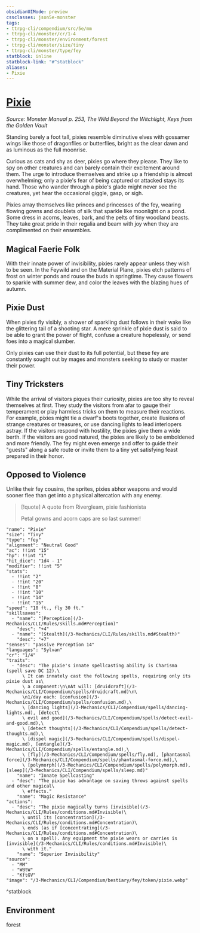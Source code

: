 ```yaml
---
obsidianUIMode: preview
cssclasses: json5e-monster
tags:
- ttrpg-cli/compendium/src/5e/mm
- ttrpg-cli/monster/cr/1-4
- ttrpg-cli/monster/environment/forest
- ttrpg-cli/monster/size/tiny
- ttrpg-cli/monster/type/fey
statblock: inline
statblock-link: "#^statblock"
aliases:
- Pixie
---
```

# [Pixie](3-Mechanics\CLI\Compendium\bestiary\fey/pixie.md)
*Source: Monster Manual p. 253, The Wild Beyond the Witchlight, Keys from the Golden Vault*  

Standing barely a foot tall, pixies resemble diminutive elves with gossamer wings like those of dragonflies or butterflies, bright as the clear dawn and as luminous as the full moonrise.

Curious as cats and shy as deer, pixies go where they please. They like to spy on other creatures and can barely contain their excitement around them. The urge to introduce themselves and strike up a friendship is almost overwhelming; only a pixie's fear of being captured or attacked stays its hand. Those who wander through a pixie's glade might never see the creatures, yet hear the occasional giggle, gasp, or sigh.

Pixies array themselves like princes and princesses of the fey, wearing flowing gowns and doublets of silk that sparkle like moonlight on a pond. Some dress in acorns, leaves, bark, and the pelts of tiny woodland beasts. They take great pride in their regalia and beam with joy when they are complimented on their ensembles.

## Magical Faerie Folk

With their innate power of invisibility, pixies rarely appear unless they wish to be seen. In the Feywild and on the Material Plane, pixies etch patterns of frost on winter ponds and rouse the buds in springtime. They cause flowers to sparkle with summer dew, and color the leaves with the blazing hues of autumn.

## Pixie Dust

When pixies fly visibly, a shower of sparkling dust follows in their wake like the glittering tail of a shooting star. A mere sprinkle of pixie dust is said to be able to grant the power of flight, confuse a creature hopelessly, or send foes into a magical slumber.

Only pixies can use their dust to its full potential, but these fey are constantly sought out by mages and monsters seeking to study or master their power.

## Tiny Tricksters

While the arrival of visitors piques their curiosity, pixies are too shy to reveal themselves at first. They study the visitors from afar to gauge their temperament or play harmless tricks on them to measure their reactions. For example, pixies might tie a dwarf's boots together, create illusions of strange creatures or treasures, or use dancing lights to lead interlopers astray. If the visitors respond with hostility, the pixies give them a wide berth. If the visitors are good natured, the pixies are likely to be emboldened and more friendly. The fey might even emerge and offer to guide their "guests" along a safe route or invite them to a tiny yet satisfying feast prepared in their honor.

## Opposed to Violence

Unlike their fey cousins, the sprites, pixies abhor weapons and would sooner flee than get into a physical altercation with any enemy.

> [!quote] A quote from Rivergleam, pixie fashionista  
> 
> Petal gowns and acorn caps are so last summer!


```statblock
"name": "Pixie"
"size": "Tiny"
"type": "fey"
"alignment": "Neutral Good"
"ac": !!int "15"
"hp": !!int "1"
"hit_dice": "1d4 - 1"
"modifier": !!int "5"
"stats":
  - !!int "2"
  - !!int "20"
  - !!int "8"
  - !!int "10"
  - !!int "14"
  - !!int "15"
"speed": "10 ft., fly 30 ft."
"skillsaves":
  - "name": "[Perception](/3-Mechanics/CLI/Rules/skills.md#Perception)"
    "desc": "+4"
  - "name": "[Stealth](/3-Mechanics/CLI/Rules/skills.md#Stealth)"
    "desc": "+7"
"senses": "passive Perception 14"
"languages": "Sylvan"
"cr": "1/4"
"traits":
  - "desc": "The pixie's innate spellcasting ability is Charisma (spell save DC 12).\
      \ It can innately cast the following spells, requiring only its pixie dust as\
      \ a component:\n\nAt will: [druidcraft](/3-Mechanics/CLI/Compendium/spells/druidcraft.md)\n\
      \n1/day each: [confusion](/3-Mechanics/CLI/Compendium/spells/confusion.md),\
      \ [dancing lights](/3-Mechanics/CLI/Compendium/spells/dancing-lights.md), [detect\
      \ evil and good](/3-Mechanics/CLI/Compendium/spells/detect-evil-and-good.md),\
      \ [detect thoughts](/3-Mechanics/CLI/Compendium/spells/detect-thoughts.md),\
      \ [dispel magic](/3-Mechanics/CLI/Compendium/spells/dispel-magic.md), [entangle](/3-Mechanics/CLI/Compendium/spells/entangle.md),\
      \ [fly](/3-Mechanics/CLI/Compendium/spells/fly.md), [phantasmal force](/3-Mechanics/CLI/Compendium/spells/phantasmal-force.md),\
      \ [polymorph](/3-Mechanics/CLI/Compendium/spells/polymorph.md), [sleep](/3-Mechanics/CLI/Compendium/spells/sleep.md)"
    "name": "Innate Spellcasting"
  - "desc": "The pixie has advantage on saving throws against spells and other magical\
      \ effects."
    "name": "Magic Resistance"
"actions":
  - "desc": "The pixie magically turns [invisible](/3-Mechanics/CLI/Rules/conditions.md#Invisible)\
      \ until its [concentration](/3-Mechanics/CLI/Rules/conditions.md#Concentration)\
      \ ends (as if [concentrating](/3-Mechanics/CLI/Rules/conditions.md#Concentration)\
      \ on a spell). Any equipment the pixie wears or carries is [invisible](/3-Mechanics/CLI/Rules/conditions.md#Invisible)\
      \ with it."
    "name": "Superior Invisibility"
"source":
  - "MM"
  - "WBtW"
  - "KftGV"
"image": "/3-Mechanics/CLI/Compendium/bestiary/fey/token/pixie.webp"
```
^statblock

## Environment

forest